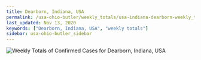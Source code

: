 ```yaml
---
title: Dearborn, Indiana, USA
permalink: /usa-ohio-butler/weekly_totals/usa-indiana-dearborn-weekly_totals.html
last_updated: Nov 13, 2020
keywords: ["Dearborn, Indiana, USA", "weekly totals"]
sidebar: usa-ohio-butler_sidebar
---
```


![Weekly Totals of Confirmed Cases for Dearborn, Indiana, USA](/covid_tracker/images/graphs/usa-indiana-dearborn-weekly_totals_graph.png)
